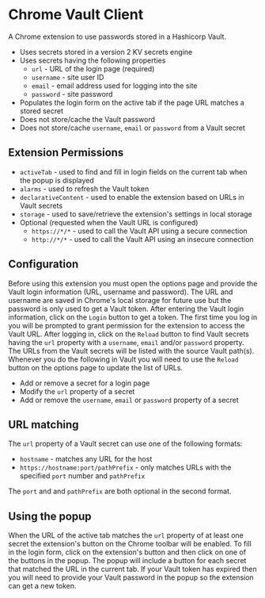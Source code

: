 # Chrome Vault Client
A Chrome extension to use passwords stored in a Hashicorp Vault.
* Uses secrets stored in a version 2 KV secrets engine
* Uses secrets having the following properties
  * `url` - URL of the login page (required)
  * `username` - site user ID
  * `email` - email address used for logging into the site
  * `password` - site password
* Populates the login form on the active tab if the page URL matches a stored secret
* Does not store/cache the Vault password
* Does not store/cache `username`, `email` or `password` from a Vault secret

## Extension Permissions
* `activeTab` - used to find and fill in login fields on the current tab when the popup is displayed
* `alarms` - used to refresh the Vault token
* `declarativeContent` - used to enable the extension based on URLs in Vault secrets
* `storage` - used to save/retrieve the extension's settings in local storage
* Optional (requested when the Vault URL is configured)
  * `https://*/*` - used to call the Vault API using a secure connection
  * `http://*/*` - used to call the Vault API using an insecure connection

## Configuration
Before using this extension you must open the options page and provide the Vault login information
(URL, username and password).  The URL and username are saved in Chrome's local storage for future use but
the password is only used to get a Vault token.  After entering the Vault login information, click on the
`Login` button to get a token.  The first time you log in you will be prompted to grant permission for
the extension to access the Vault URL.  After logging in, click on the `Reload` button to find Vault
secrets having the `url` property with a `username`, `email` and/or
`password` property.  The URLs from the Vault secrets will be listed with the source Vault path(s).  Whenever you
do the following in Vault you will need to use the `Reload` button on the options page to update the list of URLs.
* Add or remove a secret for a login page
* Modify the `url` property of a secret
* Add or remove the `username`, `email` or `password` property of a secret

## URL matching
The `url` property of a Vault secret can use one of the following formats:
* `hostname` - matches any URL for the host
* `https://hostname:port/pathPrefix` - only matches URLs with the specified `port` number and `pathPrefix`

The `port` and and `pathPrefix` are both optional in the second format.

## Using the popup
When the URL of the active tab matches the `url` property of at least one secret the extension's button on the Chrome
toolbar will be enabled.  To fill in the login form, click on the extension's button and then click on one of the buttons
in the popup.  The popup will include a button for each secret that matched the URL in the current tab.  If your Vault
token has expired then you will need to provide your Vault password in the popup so the extension can get a new token.
